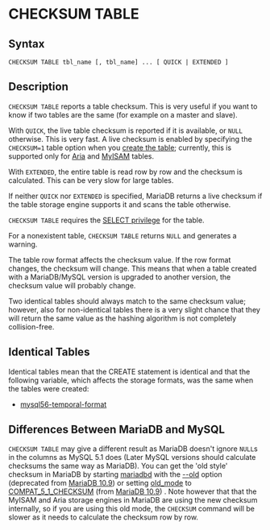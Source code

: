 
# CHECKSUM TABLE

## Syntax


```
CHECKSUM TABLE tbl_name [, tbl_name] ... [ QUICK | EXTENDED ]
```


## Description


`CHECKSUM TABLE` reports a table checksum. This is very
useful if you want to know if two tables are the same (for example on a master
and slave).


With `QUICK`, the live table checksum is reported if it is
available, or `NULL` otherwise. This is very fast. A live
checksum is enabled by specifying the `CHECKSUM=1` table
option when you [create the table](../../vectors/create-table-with-vectors.md); currently, this is supported
only for [Aria](../../../storage-engines/s3-storage-engine/aria_s3_copy.md) and [MyISAM](../../../storage-engines/myisam-storage-engine/myisam-system-variables.md) tables.


With `EXTENDED`, the entire table is read row by row and the
checksum is calculated. This can be very slow for large tables.


If neither `QUICK` nor `EXTENDED` is
specified, MariaDB returns a live checksum if the table storage engine supports
it and scans the table otherwise.


`CHECKSUM TABLE` requires the [SELECT privilege](../account-management-sql-commands/grant.md#table-privileges) for the table.


For a nonexistent table, `CHECKSUM TABLE` returns
`NULL` and generates a warning.


The table row format affects the checksum value. If the row format changes, the checksum will change. This means that when a table created with a MariaDB/MySQL version is upgraded to another version, the checksum value will probably change.


Two identical tables should always match to the same checksum value; however, also for non-identical tables there is a very slight chance that they will return the same value as the hashing algorithm is not completely collision-free.


## Identical Tables


Identical tables mean that the CREATE statement is identical and that the following variable, which affects the storage formats, was the same when the tables were created:


* [mysql56-temporal-format](../../../../server-usage/replication-cluster-multi-master/optimization-and-tuning/system-variables/server-system-variables.md#mysql56_temporal_format)


## Differences Between MariaDB and MySQL


`CHECKSUM TABLE` may give a different result as MariaDB doesn't
ignore `NULL`s in the columns as MySQL 5.1 does (Later MySQL
versions should calculate checksums the same way as MariaDB). You can get the
'old style' checksum in MariaDB by starting [mariadbd](../../../../server-management/getting-installing-and-upgrading-mariadb/starting-and-stopping-mariadb/mariadbd.md) with the
[--old](../../../../server-usage/replication-cluster-multi-master/optimization-and-tuning/system-variables/server-system-variables.md#old) option (deprecated from [MariaDB 10.9](../../../../../release-notes/mariadb-community-server/what-is-mariadb-109.md)) or setting [old_mode](../../../../server-management/variables-and-modes/old-mode.md) to [COMPAT_5_1_CHECKSUM](../../../../server-management/variables-and-modes/old-mode.md#compat_5_1_checksum) (from [MariaDB 10.9](../../../../../release-notes/mariadb-community-server/what-is-mariadb-109.md)) . Note however that that the MyISAM and Aria storage engines in MariaDB are using the new checksum internally, so if you are
using this old mode, the `CHECKSUM` command will be
slower as it needs to calculate the checksum row by row.

